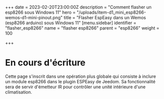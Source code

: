+++
date = 2023-02-20T23:00:00Z
description = "Comment flasher un esp8266 sous Windows 11"
hero = "/uploads/item-d1_mini_esp8266-wemos-d1-mini-pinout.png"
title = "Flasher EspEasy dans un Wemos (esp8266 arduino) sous Windows 11"
[menu.sidebar]
identifier = "flasher_esp8266"
name = "flasher esp8266"
parent = "esp8266"
weight = 100

+++
# En cours d'écriture

Cette page s'inscrit dans une opération plus globale qui consiste à inclure un module esp8266 dans le plugin ESPEasy de Jeedom. Sa fonctionnalité sera de servir d'émetteur IR pour contrôler une unité intérieure d'une climatisation.